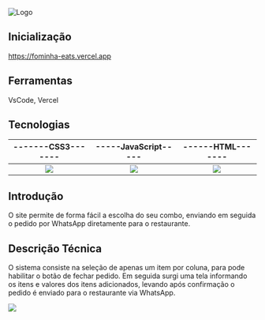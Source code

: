 
![Logo](https://media.discordapp.net/attachments/1048269035424456704/1051613157690462228/Sem_Titulo-1.png?width=678&height=610)



## Inicialização

https://fominha-eats.vercel.app

## Ferramentas

VsCode, Vercel

## Tecnologias


-------CSS3-------             |  -----JavaScript-----          |  ------HTML------- 
:-------------------------:|:-------------------------:|:-------------------------:
![](https://cdn.jsdelivr.net/gh/devicons/devicon/icons/css3/css3-original.svg)  |  ![](https://cdn.jsdelivr.net/gh/devicons/devicon/icons/javascript/javascript-original.svg) |  ![](https://camo.githubusercontent.com/da7acacadecf91d6dc02efcd2be086bb6d78ddff19a1b7a0ab2755a6fda8b1e9/68747470733a2f2f63646e2e6a7364656c6976722e6e65742f67682f64657669636f6e732f64657669636f6e2f69636f6e732f68746d6c352f68746d6c352d6f726967696e616c2e737667)
  


## Introdução
O site permite de forma fácil a escolha do seu combo, enviando em seguida o pedido por WhatsApp diretamente para o restaurante.
## Descrição Técnica
O sistema consiste na seleção de apenas um item por coluna, para pode habilitar o botão de fechar pedido.
Em seguida surgi uma tela informando os itens e valores dos itens adicionados, levando após confirmação o pedido é enviado para o restaurante via WhatsApp.

![](https://cdn.discordapp.com/attachments/1048269035424456704/1051633866277933176/2022-12-11_18-57-09.gif) 
